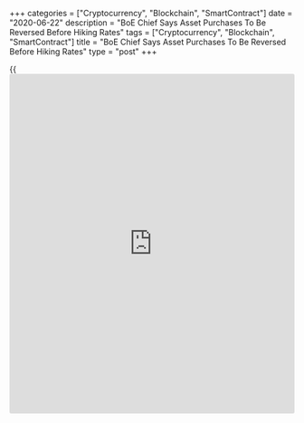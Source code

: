 +++
categories = ["Cryptocurrency", "Blockchain", "SmartContract"]
date = "2020-06-22"
description = "BoE Chief Says Asset Purchases To Be Reversed Before Hiking Rates"
tags = ["Cryptocurrency", "Blockchain", "SmartContract"]
title = "BoE Chief Says Asset Purchases To Be Reversed Before Hiking Rates"
type = "post"
+++

{{<iframe id="large-banner" src="https://www.bounty.group/#slide=11.0" width="100%" height="600" scrolling="no" style="border: 0px solid rgb(216, 221, 230); border-radius: 3px;">}}

Bank of England Governor Andrew Bailey said the bank should adjust its
quantitative easing programme before starting to lift interest rates.

The central bank reserves cannot be taken for granted, Bailey wrote in
an article published on Bloomberg.

"When the time comes to withdraw monetary stimulus, in my opinion it may
be better to consider adjusting the level of reserves first without
waiting to raise interest rates on a sustained basis," he said.

"Elevated balance sheets could limit the room for maneuver in future
emergencies," Bailey said.

Bailey said he did not want high central bank holdings of government
debt to become a permanent feature. The financial system must not become
reliant on these extraordinary levels of reserves.

Last week, the central bank raised its QE by GBP 100 billion to GBP 745
billion. The bank had reduced the benchmark rate to a historic low of
0.1 percent in March.

For comments and feedback [contact](https://www.playgroundfx.com/contact/): editorial@rtt[news](https://www.letsplayfx.com/blog/forex-news-website/).com

[Economic News][1]

 **What parts of the world are seeing the best (and worst) economic
performances lately? Click[here][2] to check out our [Econ Scorecard][2]
and find out! See up-to-the-moment [ranking](https://www.playgroundfx.com/blog/crypto-exchange-ranking/)s for the best and worst
performers in [GDP][3], [unemployment rate][4], [inflation][5] and much
more.**

   1. www.rtt[news](https://www.letsplayfx.com/blog/forex-news-website/).com/Content/EconomicNews.aspx
   2. www.rtt[news](https://www.letsplayfx.com/blog/forex-news-website/).com/economic-scorecard/world-rank/industrial-production/highest-performance.aspx
   3. www.rtt[news](https://www.letsplayfx.com/blog/forex-news-website/).com/economic-scorecard/world-rank/GDP/highest-performance.aspx
   4. www.rtt[news](https://www.letsplayfx.com/blog/forex-news-website/).com/economic-scorecard/world-rank/unemployment-rate/lowest-performance.aspx
   5. www.rtt[news](https://www.letsplayfx.com/blog/forex-news-website/).com/economic-scorecard/world-rank/CPI/highest-performance.aspx